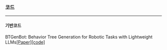 ### 코드 
* * *
#### 기반코드
BTGenBot: Behavior Tree Generation for Robotic Tasks with Lightweight LLMs[[Paper]](https://arxiv.org/abs/2403.12761)[[code]](https://github.com/AIRLab-POLIMI/BTGenBot)
